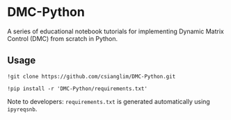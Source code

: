 # DMC-Python

A series of educational notebook tutorials for implementing Dynamic Matrix Control (DMC) from scratch in Python.

## Usage

`!git clone https://github.com/csianglim/DMC-Python.git`

`!pip install -r 'DMC-Python/requirements.txt'`

Note to developers: `requirements.txt` is generated automatically using `ipyreqsnb`.